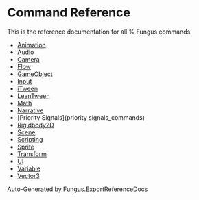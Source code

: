 # Command Reference

This is the reference documentation for all % Fungus commands.

* [Animation](animation_commands)
* [Audio](audio_commands)
* [Camera](camera_commands)
* [Flow](flow_commands)
* [GameObject](gameobject_commands)
* [Input](input_commands)
* [iTween](itween_commands)
* [LeanTween](leantween_commands)
* [Math](math_commands)
* [Narrative](narrative_commands)
* [Priority Signals](priority signals_commands)
* [Rigidbody2D](rigidbody2d_commands)
* [Scene](scene_commands)
* [Scripting](scripting_commands)
* [Sprite](sprite_commands)
* [Transform](transform_commands)
* [UI](ui_commands)
* [Variable](variable_commands)
* [Vector3](vector3_commands)

Auto-Generated by Fungus.ExportReferenceDocs